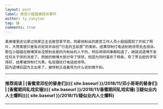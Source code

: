 ```yaml
---
layout: post
label: 故宫小姐姐被投诉事件
author: ty_conytan
tag: 锤
comments: true
---
```


    美男楼里还记录过他家正主去故宫录节目，同是他粉丝的故宫工作人员小姐姐围观了并拍了照片，大赞美貌只是有点驼背并自创“行走的玉如意”的美称。结果饼粉打电话到她领导处去投诉。那位小姐姐在微博哭诉没想到会是同为粉丝的人干的，然后闹得同事都知道了，她就说退博不发任何关于饼的消息了。而她的微博大部分夸了饼饼，但因为同时喜欢了杨紫，夸了罗云巸的字写得好，结果被饼粉打为黑。私信骚扰打电话给领导。
    因为退博后因为又出来了，被饼粉又追着骂为什么说到做不到。

---

#### 推荐阅读 \| [香蜜里邓伦的替身们]({{ site.baseurl }}/2018/11/邓小哥哥的替身们) \| [香蜜期间轧戏实锤]({{ site.baseurl }}/2018/11/香蜜期间轧戏实锤) \|[疑似业内人士爆料]({{ site.baseurl }}/2018/11/疑似业内人士爆料)

---
